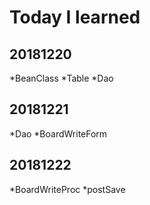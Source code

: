 # Today I learned
## 20181220
*BeanClass
*Table
*Dao


## 20181221
*Dao
*BoardWriteForm

## 20181222
*BoardWriteProc
*postSave
